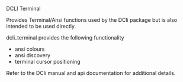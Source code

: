 DCLI Terminal

Provides Terminal/Ansi functions used by the DCli package but is also intended to be used directly.

dcli_terminal provides the following functionality
* ansi colours
* ansi discovery
* terminal cursor positioning

Refer to the DCli manual and api documentation for additional details.